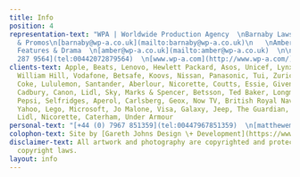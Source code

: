 ```yaml
---
title: Info
position: 4
representation-text: "WPA | Worldwide Production Agency  \nBarnaby Laws - Commercials
  & Promos\n[barnaby@wp-a.co.uk](mailto:barnaby@wp-a.co.uk)\n   \nAmber Thompson -
  Features & Drama  \n[amber@wp-a.co.uk](mailto:amber@wp-a.co.uk)  \n\n[\\+44 (0)207
  287 9564](tel:00442072879564)  \n[www.wp-a.com](http://www.wp-a.com/)  "
clients-text: Apple, Beats, Lenovo, Hewlett Packard, Asos, Unicef, Lynx, Adidas, Google,
  William Hill, Vodafone, Betsafe, Koovs, Nissan, Panasonic, Tui, Zurich, BT, Diet
  Coke, Lululemon, Santander, Aberlour, Nicorette, Coutts, Essie, Givenchy, Leerdammer,
  Cadbury, Canon, Lidl, Sky, Marks & Spencer, Betsson, Ted Baker, Longmorn, Betsson,
  Pepsi, Selfridges, Aperol, Carlsberg, Geox, Now TV, British Royal Navy, BP, Danone,
  Yahoo, Lego, Microsoft, Jo Malone, Visa, Galaxy, Jeep, The Guardian, GHD, EE, Vevo,
  Lidl, Nicorette, Caterham, Under Armour
personal-text: "[+44 (0) 7967 851359](tel:00447967851359)  \n[matthewemvintaylor@gmail.com](mailto:matthewemvintaylor@gmail.com)"
colophon-text: Site by [Gareth Johns Design \+ Development](https://www.garethjohnsdesign.com)
disclaimer-text: All artwork and photography are copyrighted and protected under international
  copyright laws.
layout: info
---
```


